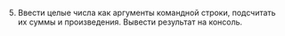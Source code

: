 5. Ввести целые числа как аргументы командной строки, подсчитать их суммы и произведения. Вывести результат на консоль.